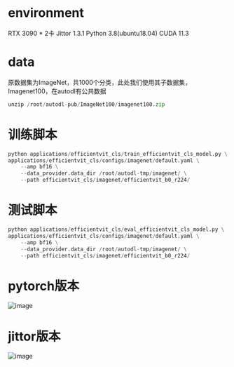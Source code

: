 # environment
RTX 3090 * 2卡
Jittor  1.3.1
Python  3.8(ubuntu18.04)
CUDA  11.3

# data
原数据集为ImageNet，共1000个分类，此处我们使用其子数据集，Imagenet100，在autodl有公共数据
```python
unzip /root/autodl-pub/ImageNet100/imagenet100.zip
```

# 训练脚本
```python
python applications/efficientvit_cls/train_efficientvit_cls_model.py \
applications/efficientvit_cls/configs/imagenet/default.yaml \
    --amp bf16 \
    --data_provider.data_dir /root/autodl-tmp/imagenet/ \
    --path efficientvit_cls/imagenet/efficientvit_b0_r224/
```

# 测试脚本
```python
python applications/efficientvit_cls/eval_efficientvit_cls_model.py \
applications/efficientvit_cls/configs/imagenet/default.yaml \
    --amp bf16 \
    --data_provider.data_dir /root/autodl-tmp/imagenet/ \
    --path efficientvit_cls/imagenet/efficientvit_b0_r224/
```
# pytorch版本
![image](https://github.com/user-attachments/assets/8e51cc9c-a5d8-419b-935b-c9a24f9aef64)

# jittor版本
![image](https://github.com/user-attachments/assets/1052ba3c-2964-430b-809e-1d7161dd25df)
